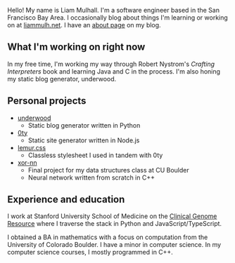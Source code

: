 Hello! My name is Liam Mulhall. I'm a software engineer based in the San
Francisco Bay Area. I occasionally blog about things I'm learning or
working on at [liammulh.net](https://liammulh.net). I have an
[about page](https://liammulh.net/about.html) on my blog.

## What I'm working on right now

In my free time, I'm working my way through Robert Nystrom's *Crafting
Interpreters* book and learning Java and C in the process. I'm also
honing my static blog generator, underwood.

## Personal projects

* [underwood](https://github.com/liammulh/underwood)
  - Static blog generator written in Python
* [0ty](https://github.com/liammulh/0ty)
  - Static site generator written in Node.js
* [lemur.css](https://github.com/liammulh/lemur.css)
  - Classless stylesheet I used in tandem with 0ty
* [xor-nn](https://github.com/liammulh/xor-nn)
  - Final project for my data structures class at CU Boulder
  - Neural network written from scratch in C++

## Experience and education

I work at Stanford University School of Medicine on the [Clinical Genome
Resource](https://clinicalgenome.org/) where I traverse the stack in
Python and JavaScript/TypeScript.

I obtained a BA in mathematics with a focus on computation from the
University of Colorado Boulder. I have a minor in computer science. In
my computer science courses, I mostly programmed in C++.
